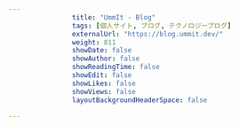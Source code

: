 ---
                title: "UmmIt - Blog"
                tags: [個人サイト, ブログ, テクノロジーブログ]
                externalUrl: "https://blog.ummit.dev/"
                weight: 811
                showDate: false
                showAuthor: false
                showReadingTime: false
                showEdit: false
                showLikes: false
                showViews: false
                layoutBackgroundHeaderSpace: false
                ---


